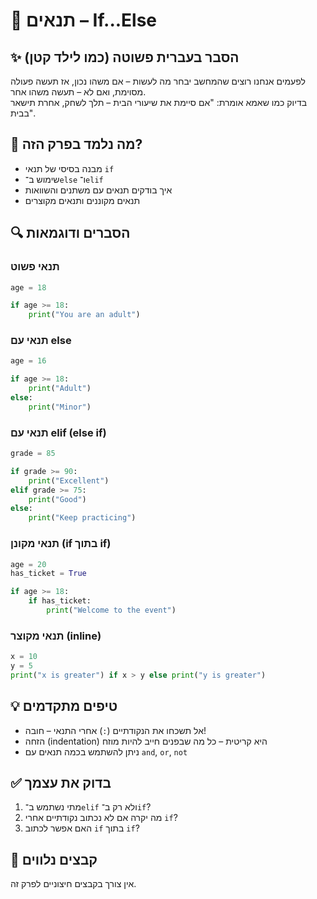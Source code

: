 

# 📘 תנאים – If...Else

## ✨ הסבר בעברית פשוטה (כמו לילד קטן)
לפעמים אנחנו רוצים שהמחשב יבחר מה לעשות – אם משהו נכון, אז תעשה פעולה מסוימת, ואם לא – תעשה משהו אחר.  
בדיוק כמו שאמא אומרת: "אם סיימת את שיעורי הבית – תלך לשחק, אחרת תישאר בבית".  

## 🧠 מה נלמד בפרק הזה?
- מבנה בסיסי של תנאי `if`  
- שימוש ב־`else` ו־`elif`  
- איך בודקים תנאים עם משתנים והשוואות  
- תנאים מקוננים ותנאים מקוצרים  

## 🔍 הסברים ודוגמאות

### תנאי פשוט
```python
age = 18

if age >= 18:
    print("You are an adult")
```

### תנאי עם else
```python
age = 16

if age >= 18:
    print("Adult")
else:
    print("Minor")
```

### תנאי עם elif (else if)
```python
grade = 85

if grade >= 90:
    print("Excellent")
elif grade >= 75:
    print("Good")
else:
    print("Keep practicing")
```

### תנאי מקונן (if בתוך if)
```python
age = 20
has_ticket = True

if age >= 18:
    if has_ticket:
        print("Welcome to the event")
```

### תנאי מקוצר (inline)
```python
x = 10
y = 5
print("x is greater") if x > y else print("y is greater")
```

## 💡 טיפים מתקדמים
- אל תשכחו את הנקודתיים (`:`) אחרי התנאי – חובה!  
- הזחה (indentation) היא קריטית – כל מה שבפנים חייב להיות מוזח  
- ניתן להשתמש בכמה תנאים עם `and`, `or`, `not`

## ✅ בדוק את עצמך
1. מתי נשתמש ב־`elif` ולא רק ב־`if`?  
2. מה יקרה אם לא נכתוב נקודתיים אחרי `if`?  
3. האם אפשר לכתוב `if` בתוך `if`?

## 🧩 קבצים נלווים
אין צורך בקבצים חיצוניים לפרק זה.
